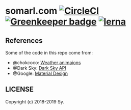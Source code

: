 # somarl.com [![CircleCI](https://img.shields.io/circleci/project/github/somarlyonks/somarl.com/master.svg)](https://circleci.com/gh/somarlyonks/somarl.com) [![Greenkeeper badge](https://badges.greenkeeper.io/somarlyonks/somarl.com.svg)](https://greenkeeper.io/) [![lerna](https://img.shields.io/badge/maintained-lerna-cc00ff.svg)](https://lernajs.io/)

## References

Some of the code in this repo come from:

- @chokcoco: [Weather animaions](http://chokcoco.github.io/magicCss/html/index.html)
- @Dark Sky: [Dark Sky API](https://darksky.net/dev)
- @Google: [Material Design](https://material.io/design/#)

## LICENSE

Copyright (c) 2018-2019 Sy.
